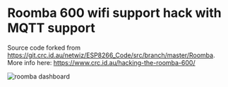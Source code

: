 # Roomba 600 wifi support hack with MQTT support

Source code forked from https://git.crc.id.au/netwiz/ESP8266_Code/src/branch/master/Roomba.
More info here: https://www.crc.id.au/hacking-the-roomba-600/


![roomba dashboard](../media/roombaDashboard.png?raw=true)
